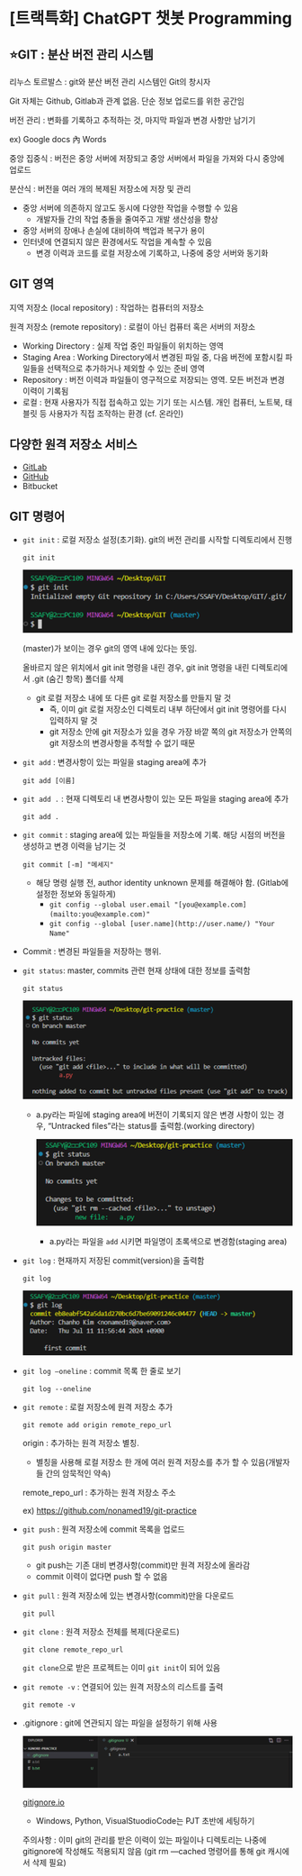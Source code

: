 # [트랙특화] ChatGPT 챗봇 Programming

## ⭐GIT : 분산 버전 관리 시스템

리누스 토르발스 : git와 분산 버전 관리 시스템인 Git의 창시자

Git 자체는 Github, Gitlab과 관계 없음. 단순 정보 업로드를 위한 공간임

버전 관리 : 변화를 기록하고 추적하는 것, 마지막 파일과 변경 사항만 남기기

ex) Google docs 內 Words

중앙 집중식 : 버전은 중앙 서버에 저장되고 중앙 서버에서 파일을 가져와 다시 중앙에 업로드

분산식 : 버전을 여러 개의 복제된 저장소에 저장 및 관리

- 중앙 서버에 의존하지 않고도 동시에 다양한 작업을 수행할 수 있음
    - 개발자들 간의 작업 충돌을 줄여주고 개발 생산성을 향상
- 중앙 서버의 장애나 손실에 대비하여 백업과 복구가 용이
- 인터넷에 연결되지 않은 환경에서도 작업을 계속할 수 있음
    - 변경 이력과 코드를 로컬 저장소에 기록하고, 나중에 중앙 서버와 동기화

## GIT 영역

지역 저장소 (local repository) : 작업하는 컴퓨터의 저장소

원격 저장소 (remote repository) : 로컬이 아닌 컴퓨터 혹은 서버의 저장소

- Working Directory : 실제 작업 중인 파일들이 위치하는 영역
- Staging Area : Working Directory에서 변경된 파일 중, 다음 버전에 포함시킬 파일들을 선택적으로 추가하거나 제외할 수 있는 준비 영역
- Repository : 버전 이력과 파일들이 영구적으로 저장되는 영역. 모든 버전과 변경 이력이 기록됨
- 로컬 : 현재 사용자가 직접 접속하고 있는 기기 또는 시스템. 개인 컴퓨터, 노트북, 태블릿 등 사용자가 직접 조작하는 환경 (cf. 온라인)

## 다양한 원격 저장소 서비스

- [GitLab](https://about.gitlab.com/)
- [GitHub](https://github.com/)
- Bitbucket

## GIT 명령어

- `git init` : 로컬 저장소 설정(초기화). git의 버전 관리를 시작할 디렉토리에서 진행
    
    ```git
    git init
    ```
    
    ![Untitled](./Pictures/example1.png)
    
    (master)가 보이는 경우 git의 영역 내에 있다는 뜻임.
    
    올바르지 않은 위치에서 git init 명령을 내린 경우, git init 명령을 내린 디렉토리에서 .git (숨긴 항목) 폴더를 삭제
  
  - git 로컬 저장소 내에 또 다른 git 로컬 저장소를 만들지 말 것
    - 즉, 이미 git 로컬 저장소인 디렉토리 내부 하단에서 git init 명령어를 다시 입력하지 말 것
    - git 저장소 안에 git 저장소가 있을 경우 가장 바깥 쪽의 git 저장소가 안쪽의 git 저장소의 변경사항을 추적할 수 없기 때문
  
- `git add` : 변경사항이 있는 파일을 staging area에 추가
    
    ```git
    git add [이름]
    ```
    
- `git add .` : 현재 디렉토리 내 변경사항이 있는 모든 파일을 staging area에 추가
    
    ```git
    git add .
    ```
    
- `git commit` : staging area에 있는 파일들을 저장소에 기록. 해당 시점의 버전을 생성하고 변경 이력을 남기는 것
    
    ```git
    git commit [-m] "메세지"
    ```
    
    - 해당 명령 실행 전, author identity unknown 문제를 해결해야 함. (Gitlab에 설정한 정보와 동일하게)
        - `git config --global user.email "[you@example.com](mailto:you@example.com)"`
        - `git config --global [user.name](http://user.name/) "Your Name"`
- Commit : 변경된 파일들을 저장하는 행위.
- `git status`: master, commits 관련 현재 상태에 대한 정보를 출력함
    
    ```git
    git status
    ```
    
    ![Untitled](./Pictures/example2.png)
    
    - a.py라는 파일에 staging area에 버전이 기록되지 않은 변경 사항이 있는 경우, “Untracked files”라는 status를 출력함.(working directory)
        
        ![Untitled](./Pictures/example3.png)
        
        - a.py라는 파일을 `add` 시키면 파일명이 초록색으로 변경함(staging area)
  
- `git log` : 현재까지 저장된 commit(version)을 출력함
    
    ```git
    git log
    ```
    
    ![Untitled](./Pictures/example4.png)
    
- `git log —oneline` : commit 목록 한 줄로 보기
    
    ```git
    git log --oneline
    ```

- `git remote` : 로컬 저장소에 원격 저장소 추가
    
    ```git
    git remote add origin remote_repo_url
    ```
    
    origin : 추가하는 원격 저장소 별칭.
    
    - 별칭을 사용해 로컬 저장소 한 개에 여러 원격 저장소를 추가 할 수 있음(개발자들 간의 암묵적인 약속)
    
    remote_repo_url : 추가하는 원격 저장소 주소
    
    ex) https://github.com/nonamed19/git-practice
    
- `git push` : 원격 저장소에 commit 목록을 업로드
    
    ```git
    git push origin master
    ```
    
    - git push는 기존 대비 변경사항(commit)만 원격 저장소에 올라감
    - commit 이력이 없다면 push 할 수 없음
- `git pull` : 원격 저장소에 있는 변경사항(commit)만을 다운로드
    
    ```git
    git pull
    ```
    
- `git clone` : 원격 저장소 전체를 복제(다운로드)
    
    ```git
    git clone remote_repo_url
    ```
    
    `git clone`으로 받은 프로젝트는 이미 `git init`이 되어 있음
    
- `git remote -v` : 연결되어 있는 원격 저장소의 리스트를 출력
    
    ```git
    git remote -v
    ```
    
- .gitignore : git에 연관되지 않는 파일을 설정하기 위해 사용
    
    ![Untitled](./Pictures/example5.png)
    
    [gitignore.io](https://www.toptal.com/developers/gitignore/)
    
    - Windows, Python, VisualStuodioCode는 PJT 초반에 세팅하기
    
    주의사항 : 이미 git의 관리를 받은 이력이 있는 파일이나 디렉토리는 나중에 gitignore에 작성해도 적용되지 않음 (git rm —cached 명령어를 통해 git 캐시에서 삭제 필요)